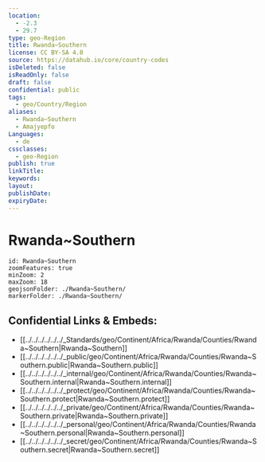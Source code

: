 ```yaml
---
location:
  - -2.3
  - 29.7
type: geo-Region
title: Rwanda~Southern
license: CC BY-SA 4.0
source: https://datahub.io/core/country-codes
isDeleted: false
isReadOnly: false
draft: false
confidential: public
tags:
  - geo/Country/Region
aliases:
  - Rwanda~Southern
  - Amajyepfo
Languages:
  - de
cssclasses:
  - geo-Region
publish: true
linkTitle: 
keywords: 
layout: 
publishDate: 
expiryDate:
---
```


# Rwanda~Southern

```leaflet
id: Rwanda~Southern
zoomFeatures: true 
minZoom: 2 
maxZoom: 18
geojsonFolder: ./Rwanda~Southern/
markerFolder: ./Rwanda~Southern/
```


## Confidential Links & Embeds: 
- [[../../../../../../_Standards/geo/Continent/Africa/Rwanda/Counties/Rwanda~Southern|Rwanda~Southern]] 
- [[../../../../../../_public/geo/Continent/Africa/Rwanda/Counties/Rwanda~Southern.public|Rwanda~Southern.public]] 
- [[../../../../../../_internal/geo/Continent/Africa/Rwanda/Counties/Rwanda~Southern.internal|Rwanda~Southern.internal]] 
- [[../../../../../../_protect/geo/Continent/Africa/Rwanda/Counties/Rwanda~Southern.protect|Rwanda~Southern.protect]] 
- [[../../../../../../_private/geo/Continent/Africa/Rwanda/Counties/Rwanda~Southern.private|Rwanda~Southern.private]] 
- [[../../../../../../_personal/geo/Continent/Africa/Rwanda/Counties/Rwanda~Southern.personal|Rwanda~Southern.personal]] 
- [[../../../../../../_secret/geo/Continent/Africa/Rwanda/Counties/Rwanda~Southern.secret|Rwanda~Southern.secret]] 

